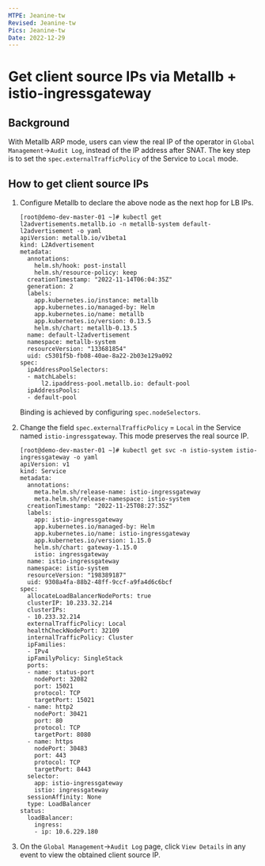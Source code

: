 ```yaml
---
MTPE: Jeanine-tw
Revised: Jeanine-tw
Pics: Jeanine-tw
Date: 2022-12-29
---
```


# Get client source IPs via Metallb + istio-ingressgateway

## Background

With Metallb ARP mode, users can view the real IP of the operator in `Global Management`->`Audit Log`, instead of the IP address after SNAT. The key step is to set the `spec.externalTrafficPolicy` of the Service to `Local` mode.

## How to get client source IPs

1. Configure Metallb to declare the above node as the next hop for LB IPs.

    ```shell
    [root@demo-dev-master-01 ~]# kubectl get l2advertisements.metallb.io -n metallb-system default-l2advertisement -o yaml
    apiVersion: metallb.io/v1beta1
    kind: L2Advertisement
    metadata:
      annotations:
        helm.sh/hook: post-install
        helm.sh/resource-policy: keep
      creationTimestamp: "2022-11-14T06:04:35Z"
      generation: 2
      labels:
        app.kubernetes.io/instance: metallb
        app.kubernetes.io/managed-by: Helm
        app.kubernetes.io/name: metallb
        app.kubernetes.io/version: 0.13.5
        helm.sh/chart: metallb-0.13.5
      name: default-l2advertisement
      namespace: metallb-system
      resourceVersion: "133681854"
      uid: c5301f5b-fb08-40ae-8a22-2b03e129a092
    spec:
      ipAddressPoolSelectors:
      - matchLabels:
          l2.ipaddress-pool.metallb.io: default-pool
      ipAddressPools:
      - default-pool
    ```

    Binding is achieved by configuring `spec.nodeSelectors`.

2. Change the field `spec.externalTrafficPolicy` = `Local` in the Service named `istio-ingressgateway`. This mode preserves the real source IP.

    ```shell
    [root@demo-dev-master-01 ~]# kubectl get svc -n istio-system istio-ingressgateway -o yaml
    apiVersion: v1
    kind: Service
    metadata:
      annotations:
        meta.helm.sh/release-name: istio-ingressgateway
        meta.helm.sh/release-namespace: istio-system
      creationTimestamp: "2022-11-25T08:27:35Z"
      labels:
        app: istio-ingressgateway
        app.kubernetes.io/managed-by: Helm
        app.kubernetes.io/name: istio-ingressgateway
        app.kubernetes.io/version: 1.15.0
        helm.sh/chart: gateway-1.15.0
        istio: ingressgateway
      name: istio-ingressgateway
      namespace: istio-system
      resourceVersion: "198389187"
      uid: 9308a4fa-88b2-48ff-9ccf-a9fa4d6c6bcf
    spec:
      allocateLoadBalancerNodePorts: true
      clusterIP: 10.233.32.214
      clusterIPs:
      - 10.233.32.214
      externalTrafficPolicy: Local
      healthCheckNodePort: 32109
      internalTrafficPolicy: Cluster
      ipFamilies:
      - IPv4
      ipFamilyPolicy: SingleStack
      ports:
      - name: status-port
        nodePort: 32082
        port: 15021
        protocol: TCP
        targetPort: 15021
      - name: http2
        nodePort: 30421
        port: 80
        protocol: TCP
        targetPort: 8080
      - name: https
        nodePort: 30483
        port: 443
        protocol: TCP
        targetPort: 8443
      selector:
        app: istio-ingressgateway
        istio: ingressgateway
      sessionAffinity: None
      type: LoadBalancer
    status:
      loadBalancer:
        ingress:
        - ip: 10.6.229.180
    ```

3. On the `Global Management`->`Audit Log` page, click `View Details` in any event to view the obtained client source IP.

